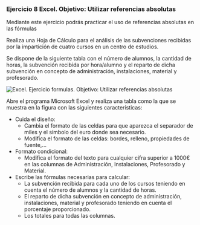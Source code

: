 ### Ejercicio 8 Excel. Objetivo: Utilizar referencias absolutas

Mediante este ejercicio podrás practicar el uso de referencias absolutas en las fórmulas

Realiza una Hoja de Cálculo para el análisis de las subvenciones recibidas por la impartición de cuatro cursos en un centro de estudios.

Se dispone de la siguiente tabla con el número de alumnos, la cantidad de horas, la subvención recibida por hora/alumno y el reparto de dicha subvención en concepto de administración, instalaciones, material y profesorado.

![Excel. Ejercicio formulas. Objetivo: Utilizar referencias absolutas ](https://pruebas.teformas.com/wp-content/uploads/2012/10/ej7.jpg)
  
  

Abre el programa Microsoft Excel y realiza una tabla como la que se muestra en la figura con las siguientes características:

-   Cuida el diseño:
    -   Cambia el formato de las celdas para que aparezca el separador de miles y el símbolo del euro donde sea necesario.
    -   Modifica el formato de las celdas: bordes, relleno, propiedades de fuente,…
-   Formato condicional:
    -   Modifica el formato del texto para cualquier cifra superior a 1000€ en las columnas de Administración, Instalaciones, Profesorado y Material.
-   Escribe las fórmulas  necesarias para calcular:
    -   La subvención recibida para cada uno de los cursos teniendo en cuenta el número de alumnos y la cantidad de horas.
    -   El reparto de dicha subvención en concepto de administración, instalaciones, material y profesorado teniendo en cuenta el porcentaje proporcionado.
    -   Los totales para todas las columnas.
<!--stackedit_data:
eyJoaXN0b3J5IjpbLTQ3ODE0NDk3M119
-->